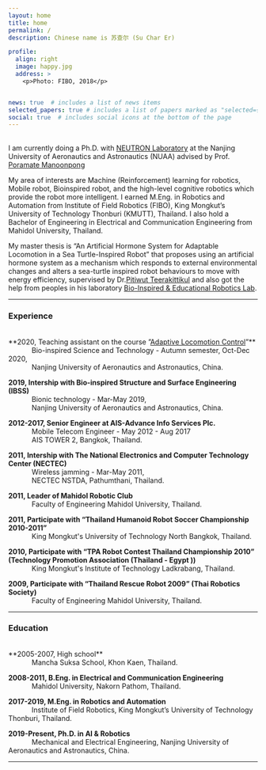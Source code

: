 ```yaml
---
layout: home
title: home
permalink: /
description: Chinese name is 苏查尔 (Su Char Er)

profile:
  align: right
  image: happy.jpg
  address: >
    <p>Photo: FIBO, 2018</p>


news: true  # includes a list of news items
selected_papers: true # includes a list of papers marked as "selected={true}"
social: true  # includes social icons at the bottom of the page
---
```

<br>
I am currently doing a Ph.D. with <a href="http://neutron.manoonpong.com/" target="_blank">NEUTRON Laboratory</a> at the Nanjing University of Aeronautics and Astronautics (NUAA) advised by Prof. <a href="http://manoonpong.com/" target="_blank">Poramate Manoonpong</a>  

My area of interests are Machine (Reinforcement) learning for robotics, Mobile robot, Bioinspired robot, and the high-level cognitive robotics which provide the robot more intelligent. I earned M.Eng. in Robotics and Automation from Institute of Field Robotics (FIBO), King Mongkut’s University of Technology Thonburi (KMUTT), Thailand. I also hold a Bachelor of Engineering in Electrical and Communication Engineering from Mahidol University, Thailand.

My master thesis is “An Artificial Hormone System for Adaptable Locomotion in a Sea Turtle-Inspired Robot” that proposes using an artificial hormone system as a mechanism which responds to external environmental changes and alters a sea-turtle inspired robot behaviours to move with energy efficiency, supervised by Dr.<a href="http://fibo.kmutt.ac.th/fibo/dr-pitiwut/" target="_blank">Pitiwut Teerakittikul</a> and also got the help from peoples in his laboratory <a href="http://fibo.kmutt.ac.th/fibo/research/fibo-laboratory/bear-lab/" target="_blank">Bio-Inspired & Educational Robotics Lab</a>.

---

### Experience
<br>
**2020, Teaching assistant on the course ”<a href="https://mooc1.chaoxing.com/course/215148537.html?edit=false&articleId=227946949
" target="_blank">Adaptive Locomotion Control</a>”**<br>
&nbsp;&nbsp;&nbsp;&nbsp;&nbsp;&nbsp;&nbsp;&nbsp;&nbsp;&nbsp;&nbsp;&nbsp;Bio-inspired Science and Technology - Autumn semester, Oct-Dec 2020,<br>
&nbsp;&nbsp;&nbsp;&nbsp;&nbsp;&nbsp;&nbsp;&nbsp;&nbsp;&nbsp;&nbsp;&nbsp;Nanjing University of Aeronautics and Astronautics, China.<br>


**2019, Intership with Bio-inspired Structure and Surface Engineering (IBSS)**<br>
&nbsp;&nbsp;&nbsp;&nbsp;&nbsp;&nbsp;&nbsp;&nbsp;&nbsp;&nbsp;&nbsp;&nbsp;Bionic technology - Mar-May 2019,<br>
&nbsp;&nbsp;&nbsp;&nbsp;&nbsp;&nbsp;&nbsp;&nbsp;&nbsp;&nbsp;&nbsp;&nbsp;Nanjing University of Aeronautics and Astronautics, China.

**2012-2017, Senior Engineer at AIS-Advance Info Services Plc.**<br>
&nbsp;&nbsp;&nbsp;&nbsp;&nbsp;&nbsp;&nbsp;&nbsp;&nbsp;&nbsp;&nbsp;&nbsp;Mobile Telecom Engineer - May 2012 - Aug 2017<br>
&nbsp;&nbsp;&nbsp;&nbsp;&nbsp;&nbsp;&nbsp;&nbsp;&nbsp;&nbsp;&nbsp;&nbsp;AIS TOWER 2, Bangkok, Thailand.<br>

**2011, Intership with The National Electronics and Computer Technology Center (NECTEC)**<br>
&nbsp;&nbsp;&nbsp;&nbsp;&nbsp;&nbsp;&nbsp;&nbsp;&nbsp;&nbsp;&nbsp;&nbsp;Wireless jamming - Mar-May 2011,<br>
&nbsp;&nbsp;&nbsp;&nbsp;&nbsp;&nbsp;&nbsp;&nbsp;&nbsp;&nbsp;&nbsp;&nbsp;NECTEC NSTDA, Pathumthani, Thailand.

**2011, Leader of Mahidol Robotic Club**<br>
&nbsp;&nbsp;&nbsp;&nbsp;&nbsp;&nbsp;&nbsp;&nbsp;&nbsp;&nbsp;&nbsp;&nbsp;Faculty of Engineering Mahidol University, Thailand.<br>

**2011, Participate with “Thailand Humanoid Robot Soccer Championship 2010-2011”**<br>
&nbsp;&nbsp;&nbsp;&nbsp;&nbsp;&nbsp;&nbsp;&nbsp;&nbsp;&nbsp;&nbsp;&nbsp;King Mongkut's University of Technology North Bangkok, Thailand.<br>

**2010, Participate with “TPA Robot Contest Thailand Championship 2010” (Technology Promotion Association (Thailand - Egypt ))**<br>
&nbsp;&nbsp;&nbsp;&nbsp;&nbsp;&nbsp;&nbsp;&nbsp;&nbsp;&nbsp;&nbsp;&nbsp;King Mongkut's Institute of Technology Ladkrabang, Thailand.<br>

**2009, Participate with “Thailand Rescue Robot 2009” (Thai Robotics Society)**<br>
&nbsp;&nbsp;&nbsp;&nbsp;&nbsp;&nbsp;&nbsp;&nbsp;&nbsp;&nbsp;&nbsp;&nbsp;Faculty of Engineering Mahidol University, Thailand.<br>

---

### Education
<br>
**2005-2007, High school**<br>
&nbsp;&nbsp;&nbsp;&nbsp;&nbsp;&nbsp;&nbsp;&nbsp;&nbsp;&nbsp;&nbsp;&nbsp;Mancha Suksa School, Khon Kaen, Thailand.<br>

**2008-2011, B.Eng. in Electrical and Communication Engineering**<br>
&nbsp;&nbsp;&nbsp;&nbsp;&nbsp;&nbsp;&nbsp;&nbsp;&nbsp;&nbsp;&nbsp;&nbsp;Mahidol University, Nakorn Pathom, Thailand.<br>

**2017-2019, M.Eng. in Robotics and Automation**<br>
&nbsp;&nbsp;&nbsp;&nbsp;&nbsp;&nbsp;&nbsp;&nbsp;&nbsp;&nbsp;&nbsp;&nbsp;Institute of Field Robotics, King Mongkut’s University of Technology Thonburi, Thailand.<br>

**2019-Present, Ph.D. in AI & Robotics**<br>
&nbsp;&nbsp;&nbsp;&nbsp;&nbsp;&nbsp;&nbsp;&nbsp;&nbsp;&nbsp;&nbsp;&nbsp;Mechanical and Electrical Engineering, Nanjing University of Aeronautics and Astronautics, China.<br>

---


